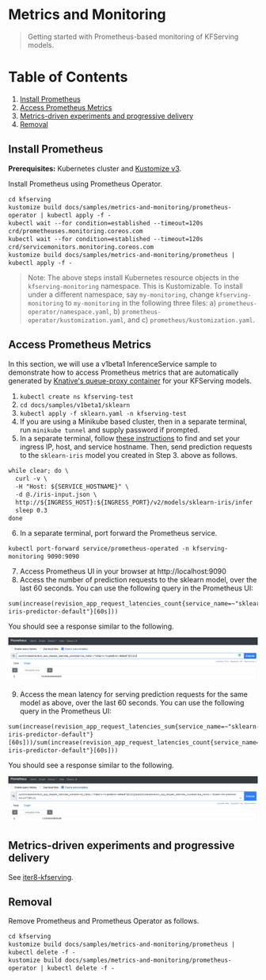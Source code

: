# Metrics and Monitoring

> Getting started with Prometheus-based monitoring of KFServing models.

# Table of Contents
1. [Install Prometheus](#install-prometheus)
2. [Access Prometheus Metrics](#access-prometheus-metrics)
3. [Metrics-driven experiments and progressive delivery](#metrics-driven-experiments-and-progressive-delivery)
4. [Removal](#removal)

## Install Prometheus

**Prerequisites:** Kubernetes cluster and [Kustomize v3](https://kubectl.docs.kubernetes.io/installation/kustomize/).

Install Prometheus using Prometheus Operator.

```shell
cd kfserving
kustomize build docs/samples/metrics-and-monitoring/prometheus-operator | kubectl apply -f -
kubectl wait --for condition=established --timeout=120s crd/prometheuses.monitoring.coreos.com
kubectl wait --for condition=established --timeout=120s crd/servicemonitors.monitoring.coreos.com
kustomize build docs/samples/metrics-and-monitoring/prometheus | kubectl apply -f -
```

> Note: The above steps install Kubernetes resource objects in the `kfserving-monitoring` namespace. This is Kustomizable. To install under a different namespace, say `my-monitoring`, change `kfserving-monitoring` to `my-monitoring` in the following three files: a) `prometheus-operator/namespace.yaml`, b) `prometheus-operator/kustomization.yaml`, and c) `prometheus/kustomization.yaml`.

## Access Prometheus Metrics
In this section, we will use a v1beta1 InferenceService sample to demonstrate how to access Prometheus metrics that are automatically generated by [Knative's queue-proxy container](https://knative.dev) for your KFServing models.

1. `kubectl create ns kfserving-test`
2. `cd docs/samples/v1beta1/sklearn`
3. `kubectl apply -f sklearn.yaml -n kfserving-test`
4. If you are using a Minikube based cluster, then in a separate terminal, run `minikube tunnel` and supply password if prompted.
5. In a separate terminal, follow [these instructions](https://github.com/kubeflow/kfserving/blob/master/README.md#determine-the-ingress-ip-and-ports) to find and set your ingress IP, host, and service hostname. Then, send prediction requests to the `sklearn-iris` model you created in Step 3. above as follows.
```
while clear; do \
  curl -v \
  -H "Host: ${SERVICE_HOSTNAME}" \
  -d @./iris-input.json \
  http://${INGRESS_HOST}:${INGRESS_PORT}/v2/models/sklearn-iris/infer
  sleep 0.3
done
```
6. In a separate terminal, port forward the Prometheus service.
```shell
kubectl port-forward service/prometheus-operated -n kfserving-monitoring 9090:9090
```
7. Access Prometheus UI in your browser at http://localhost:9090
8. Access the number of prediction requests to the sklearn model, over the last 60 seconds. You can use the following query in the Prometheus UI: 

```
sum(increase(revision_app_request_latencies_count{service_name=~"sklearn-iris-predictor-default"}[60s]))
``` 

You should see a response similar to the following.

![Request count](requestcount.png)

9. Access the mean latency for serving prediction requests for the same model as above, over the last 60 seconds. You can use the following query in the Prometheus UI:

```
sum(increase(revision_app_request_latencies_sum{service_name=~"sklearn-iris-predictor-default"}[60s]))/sum(increase(revision_app_request_latencies_count{service_name=~"sklearn-iris-predictor-default"}[60s]))
```

You should see a response similar to the following.

![Request count](requestlatency.png)

## Metrics-driven experiments and progressive delivery
See [iter8-kfserving](https://github.com/iter8-tools/iter8-kfserving).

## Removal
Remove Prometheus and Prometheus Operator as follows.
```shell
cd kfserving
kustomize build docs/samples/metrics-and-monitoring/prometheus | kubectl delete -f -
kustomize build docs/samples/metrics-and-monitoring/prometheus-operator | kubectl delete -f -
```
